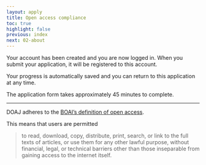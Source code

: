 ```yaml
---
layout: apply
title: Open access compliance
toc: true
highlight: false
previous: index
next: 02-about
---
```


Your account has been created and you are now logged in. When you submit your application, it will be registered to this account.

Your progress is automatically saved and you can return to this application at any time.

The application form takes approximately 45 minutes to complete.

---

DOAJ adheres to the [BOAI’s definition of open access](https://legacy.earlham.edu/~peters/fos/boaifaq.htm#openaccess).

This means that users are permitted

> to read, download, copy, distribute, print, search, or link to the full texts of articles, or use them for any other lawful purpose, without financial, legal, or technical barriers other than those inseparable from gaining access to the internet itself.
